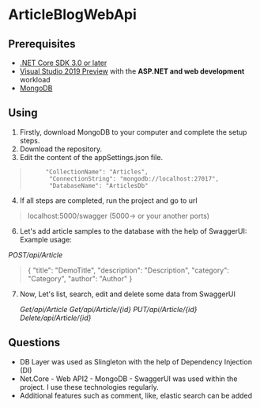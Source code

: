 # ArticleBlogWebApi

## Prerequisites

-   [.NET Core SDK 3.0 or later](https://www.microsoft.com/net/download/all)
-   [Visual Studio 2019 Preview](https://visualstudio.microsoft.com/thank-you-downloading-visual-studio/?sku=community&ch=pre&rel=16&utm_medium=microsoft&utm_source=docs.microsoft.com&utm_campaign=inline+link&utm_content=download+vs2019preview)  with the  **ASP.NET and web development**  workload
-   [MongoDB](https://docs.mongodb.com/manual/tutorial/install-mongodb-on-windows/)

## Using

 1. Firstly, download MongoDB to your computer and complete the setup
    steps.
 2.  Download the repository.
 3.  Edit the content of the appSettings.json file.
	 

>          "CollectionName": "Articles",
>         	"ConnectionString": "mongodb://localhost:27017",
>         	"DatabaseName": "ArticlesDb"    


  

 4. If all steps are completed, run the project and go to url 

>  localhost:5000/swagger     (5000-> or your another ports)

6. Let's add article samples to the database with the help of SwaggerUI: Example usage:
 
 *POST​/api​/Article*
> {
		  "title": "DemoTitle",
		  "description": "Description",
		  "category": "Category",
		  "author": "Author"
}
 7. Now, Let's list, search, edit and delete some data from SwaggerUI
 

     *Get​/api​/Article*
     *Get​/api​/Article/{id}*
	  *PUT​/api​/Article​/{id}*
		*Delete/api/Article/{id}*
     
## Questions
 - DB Layer was used as Slingleton with the help of Dependency Injection (DI)
 - Net.Core - Web API2 - MongoDB - SwaggerUI was used within the project. I use these technologies regularly.
- Additional features such as comment, like, elastic search can be added

